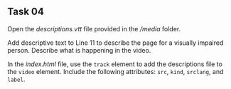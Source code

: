 ## Task 04
Open the *descriptions.vtt* file provided in the */media* folder.

Add descriptive text to Line 11 to describe the page for a visually impaired person. Describe what is happening in the video.

In the *index.html* file, use the `track` element to add the descriptions file to the `video` element. Include the following attributes: `src`, `kind`, `srclang`, and `label`.

 